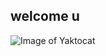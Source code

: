 ## welcome u
<alt-text>![Image of Yaktocat](https://octodex.github.com/images/yaktocat.png)</alt-text>
